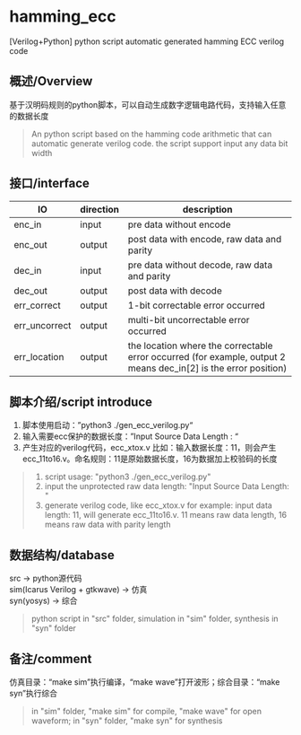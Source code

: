 # hamming_ecc
[Verilog+Python] python script automatic generated hamming ECC verilog code

## 概述/Overview
基于汉明码规则的python脚本，可以自动生成数字逻辑电路代码，支持输入任意的数据长度
>An python script based on the hamming code arithmetic that can automatic generate verilog code. the script support input any data bit width
>
## 接口/interface  
| IO | direction | description | 
| --- | --- | --- |
| enc_in | input | pre data without encode |
| enc_out | output | post data with encode, raw data and parity |
| dec_in | input | pre data without decode, raw data and parity |
| dec_out | output | post data with decode |
| err_correct | output | 1-bit correctable error occurred |
| err_uncorrect | output | multi-bit uncorrectable error occurred |
| err_location | output | the location where the correctable error occurred (for example, output 2 means dec_in[2] is the error position) |  

## 脚本介绍/script introduce  
1. 脚本使用启动：”python3 ./gen_ecc_verilog.py“
2. 输入需要ecc保护的数据长度：”Input Source Data Length : “
3. 产生对应的verilog代码，ecc_xtox.v
比如：输入数据长度：11，则会产生ecc_11to16.v。命名规则：11是原始数据长度，16为数据加上校验码的长度
>1. script usage: "python3 ./gen_ecc_verilog.py"
>2. input the unprotected raw data length: "Input Source Data Length: "
>3. generate verilog code, like ecc_xtox.v
>for example: input data length: 11, will generate ecc_11to16.v. 11 means raw data length, 16 means raw data with parity length
>
## 数据结构/database
src -> python源代码    
sim(Icarus Verilog + gtkwave) -> 仿真   
syn(yosys) -> 综合  
>python script in "src" folder, simulation in "sim" folder, synthesis in "syn" folder
>
## 备注/comment
仿真目录：“make sim”执行编译，“make wave”打开波形；综合目录：“make syn”执行综合  
> in "sim" folder, "make sim" for compile, "make wave" for open waveform; in "syn" folder, "make syn" for synthesis
> 
    
